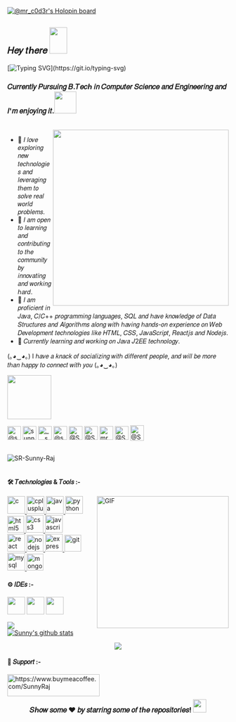 [![@mr_c0d3r's Holopin board](https://holopin.me/mr_c0d3r)](https://holopin.io/@mr_c0d3r)
<h2> 𝐻𝑒𝑦 𝑡ℎ𝑒𝑟𝑒 <img src="https://media.giphy.com/media/QX1OLGwOdE2X5kjn9w/giphy.gif" height="60" width="40"></h2>
<!-- <h3 style=font-family: 'Fuzzy Bubbles', cursive;>𝐼'𝑚 𝑆𝑢𝑛𝑛𝑦 𝑅𝑎𝑗!<img src="https://media.giphy.com/media/mGcNjsfWAjY5AEZNw6/giphy.gif" width="50"></h3> -->
<!-- <img src="https://media.giphy.com/media/mGcNjsfWAjY5AEZNw6/giphy.gif" width="50"> -->

<!-- [![Typing SVG](https://readme-typing-svg.herokuapp.com?color=%2336BCF7&lines=𝐼'𝑚+𝑆𝑢𝑛𝑛𝑦+𝑅𝑎𝑗!)](https://git.io/typing-svg) -->
[![Typing SVG](https://readme-typing-svg.herokuapp.com?color=%23EFB261&lines=𝐼'𝑚+𝑆𝑢𝑛𝑛𝑦+𝑅𝑎𝑗!)](https://git.io/typing-svg)

<h3> 𝐶𝑢𝑟𝑟𝑒𝑛𝑡𝑙𝑦 𝑃𝑢𝑟𝑠𝑢𝑖𝑛𝑔 𝐵.𝑇𝑒𝑐ℎ 𝑖𝑛 𝐶𝑜𝑚𝑝𝑢𝑡𝑒𝑟 𝑆𝑐𝑖𝑒𝑛𝑐𝑒 𝑎𝑛𝑑 𝐸𝑛𝑔𝑖𝑛𝑒𝑒𝑟𝑖𝑛𝑔 𝑎𝑛𝑑 𝐼'𝑚 𝑒𝑛𝑗𝑜𝑦𝑖𝑛𝑔 𝑖𝑡.<img src="https://media.giphy.com/media/VgCDAzcKvsR6OM0uWg/giphy.gif" width="50"> </h3><br>

<img align='right' src="https://media.giphy.com/media/SEiFq3e1S4xyQGzird/giphy.gif" width="400">
<!-- <img align='right' src="https://media.giphy.com/media/7G9YhMtnt2FQR9Sscd/giphy.gif" width="400"> -->

<!-- 
- 🎓 I'm currently learning - Backend Web Development//fsymbols.com
- 🤿 I'm looking forward to collaborate on topics related to - DSA , Web Development , Python , Java , C/C++
- 🐞 Fun Fact -: Code is like humor. When you have to explain it , it's bad -->
<ul>
<li>📌 𝐼 𝑙𝑜𝑣𝑒 𝑒𝑥𝑝𝑙𝑜𝑟𝑖𝑛𝑔 𝑛𝑒𝑤 𝑡𝑒𝑐ℎ𝑛𝑜𝑙𝑜𝑔𝑖𝑒𝑠 𝑎𝑛𝑑 𝑙𝑒𝑣𝑒𝑟𝑎𝑔𝑖𝑛𝑔 𝑡ℎ𝑒𝑚 𝑡𝑜 𝑠𝑜𝑙𝑣𝑒 𝑟𝑒𝑎𝑙 𝑤𝑜𝑟𝑙𝑑 𝑝𝑟𝑜𝑏𝑙𝑒𝑚𝑠.</li>
<li>📌 𝐼 𝑎𝑚 𝑜𝑝𝑒𝑛 𝑡𝑜 𝑙𝑒𝑎𝑟𝑛𝑖𝑛𝑔 𝑎𝑛𝑑 𝑐𝑜𝑛𝑡𝑟𝑖𝑏𝑢𝑡𝑖𝑛𝑔 𝑡𝑜 𝑡ℎ𝑒 𝑐𝑜𝑚𝑚𝑢𝑛𝑖𝑡𝑦 𝑏𝑦 𝑖𝑛𝑛𝑜𝑣𝑎𝑡𝑖𝑛𝑔 𝑎𝑛𝑑 𝑤𝑜𝑟𝑘𝑖𝑛𝑔 ℎ𝑎𝑟𝑑.</li>
<li>📌 𝐼 𝑎𝑚 𝑝𝑟𝑜𝑓𝑖𝑐𝑖𝑒𝑛𝑡 𝑖𝑛 𝐽𝑎𝑣𝑎, 𝐶/𝐶++ 𝑝𝑟𝑜𝑔𝑟𝑎𝑚𝑚𝑖𝑛𝑔 𝑙𝑎𝑛𝑔𝑢𝑎𝑔𝑒𝑠, 𝑆𝑄𝐿 𝑎𝑛𝑑 ℎ𝑎𝑣𝑒 𝑘𝑛𝑜𝑤𝑙𝑒𝑑𝑔𝑒 𝑜𝑓 𝐷𝑎𝑡𝑎 𝑆𝑡𝑟𝑢𝑐𝑡𝑢𝑟𝑒𝑠 𝑎𝑛𝑑 𝐴𝑙𝑔𝑜𝑟𝑖𝑡ℎ𝑚𝑠 𝑎𝑙𝑜𝑛𝑔 𝑤𝑖𝑡ℎ ℎ𝑎𝑣𝑖𝑛𝑔 ℎ𝑎𝑛𝑑𝑠-𝑜𝑛 𝑒𝑥𝑝𝑒𝑟𝑖𝑒𝑛𝑐𝑒 𝑜𝑛 𝑊𝑒𝑏 𝐷𝑒𝑣𝑒𝑙𝑜𝑝𝑚𝑒𝑛𝑡 𝑡𝑒𝑐ℎ𝑛𝑜𝑙𝑜𝑔𝑖𝑒𝑠 𝑙𝑖𝑘𝑒 𝐻𝑇𝑀𝐿, 𝐶𝑆𝑆, 𝐽𝑎𝑣𝑎𝑆𝑐𝑟𝑖𝑝𝑡, 𝑅𝑒𝑎𝑐𝑡𝑗𝑠 𝑎𝑛𝑑 𝑁𝑜𝑑𝑒𝑗𝑠.</li>
<li>📌 𝐶𝑢𝑟𝑟𝑒𝑛𝑡𝑙𝑦 𝑙𝑒𝑎𝑟𝑛𝑖𝑛𝑔 𝑎𝑛𝑑 𝑤𝑜𝑟𝑘𝑖𝑛𝑔 𝑜𝑛 𝐽𝑎𝑣𝑎 𝐽2𝐸𝐸 𝑡𝑒𝑐ℎ𝑛𝑜𝑙𝑜𝑔𝑦.</li>
</ul>

<!-- https://assets5.lottiefiles.com/packages/lf20_tsdnk8ut.json -->
(｡◕‿◕｡) I ℎ𝑎𝑣𝑒 𝑎 𝑘𝑛𝑎𝑐𝑘 𝑜𝑓 𝑠𝑜𝑐𝑖𝑎𝑙𝑖𝑧𝑖𝑛𝑔 𝑤𝑖𝑡ℎ 𝑑𝑖𝑓𝑓𝑒𝑟𝑒𝑛𝑡 𝑝𝑒𝑜𝑝𝑙𝑒, 𝑎𝑛𝑑 𝑤𝑖𝑙𝑙 𝑏𝑒 𝑚𝑜𝑟𝑒 𝑡ℎ𝑎𝑛 ℎ𝑎𝑝𝑝𝑦 𝑡𝑜 𝑐𝑜𝑛𝑛𝑒𝑐𝑡 𝑤𝑖𝑡ℎ 𝑦𝑜𝑢 (｡◕‿◕｡)
<br>
<!-- (｡◕‿◕｡) I ℎ𝑎𝑣𝑒 𝑎 𝑘𝑛𝑎𝑐𝑘 𝑜𝑓 𝑠𝑜𝑐𝑖𝑎𝑙𝑖𝑧𝑖𝑛𝑔 𝑤𝑖𝑡ℎ 𝑑𝑖𝑓𝑓𝑒𝑟𝑒𝑛𝑡 𝑝𝑒𝑜𝑝𝑙𝑒, 𝑎𝑛𝑑 𝑤𝑖𝑙𝑙 𝑏𝑒 𝑚𝑜𝑟𝑒 𝑡ℎ𝑎𝑛 ℎ𝑎𝑝𝑝𝑦 𝑡𝑜 𝑐𝑜𝑛𝑛𝑒𝑐𝑡 𝑤𝑖𝑡ℎ 𝑦𝑜𝑢 (｡◕‿◕｡) -->
  
<img src="https://media.giphy.com/media/7xWWnhbzGtpwEcbYvP/giphy.gif" width="100">

<p align="left">
<a href="https://dev.to/@sunnyraj2424" target="blank"><img align="center" src="https://cdn-icons-png.flaticon.com/512/5969/5969051.png" alt="@sunnyraj2424" height="31" width="31" /></a>
<a href="https://linkedin.com/in/sunnyraj2424" target="blank"><img align="center" src="https://cdn1.iconfinder.com/data/icons/logotypes/32/square-linkedin-256.png" alt="sunnyraj2424" height="31" width="31" /></a>
<a href="https://instagram.com/___sunny___raj___" target="blank"><img align="center" src="https://cdn-icons-png.flaticon.com/512/2111/2111336.png" alt="___sunny___raj___" height="31" width="31" /></a>
<a href="https://twitter.com/@sunnyrajsunny3" target="blank"><img align="center" src="https://cdn-icons-png.flaticon.com/512/3256/3256013.png" alt="@sunnyrajsunny3" height="31" width="31" /></a>
<a href="https://www.hackerrank.com/Sunny_Raj_2023" target="blank"><img align="center" src="https://img.icons8.com/external-tal-revivo-tritone-tal-revivo/512/external-hackerrank-is-a-technology-company-that-focuses-on-competitive-programming-logo-tritone-tal-revivo.png" alt="@Sunny_Raj_" height="31" width="31" /></a>
<a href="https://www.codechef.com/users/mr_c0d3r" target="blank"><img align="center" src="https://img.icons8.com/ios/512/codechef.png" alt="@Sunny_Raj_" height="31" width="31" /></a>
<a href="https://codeforces.com/profile/mr.c0d3r" target="blank"><img align="center" src="https://img.icons8.com/external-tal-revivo-filled-tal-revivo/512/external-codeforces-programming-competitions-and-contests-programming-community-logo-filled-tal-revivo.png" alt="mr.c0d3r" height="31" width="31" /></a>
<a href="https://leetcode.com/SR-Sunny-Raj/" target="blank"><img align="center" src="https://img.icons8.com/external-tal-revivo-tritone-tal-revivo/512/external-level-up-your-coding-skills-and-quickly-land-a-job-logo-tritone-tal-revivo.png" alt="@Sunny_Raj_" height="31" width="31" /></a>
<a href="https://auth.geeksforgeeks.org/user/sunnyraj1333/practice" target="blank"><img align="center" src="https://icons-for-free.com/iconfiles/png/512/geeksforgeeks-1324440162314212381.png" alt="@Sunny_Raj_" height="35" width="31" /></a>
  
  
</br>
<br> 
<p>
    <align="center"> <img src="https://komarev.com/ghpvc/?username=SR-Sunny-Raj&label=Visitors%20&color=0e75b6&style=plastic" alt="SR-Sunny-Raj" />
</p>
<!-- <img src="https://github.com/KKhushhalR2405/Bio/blob/master/border.gif" width="1100px" height="10px"></h2> -->
<img src="https://i.imgur.com/4M7IWwP.gif" width="1100px" height="2px"></h2>

<!-- #### 🛠️ Technologies & Tools :- -->
<h4> 🛠️ 𝑇𝑒𝑐ℎ𝑛𝑜𝑙𝑜𝑔𝑖𝑒𝑠 & 𝑇𝑜𝑜𝑙𝑠 :- </h4>
<img align="right" alt="GIF" height="300px" src="https://media.giphy.com/media/xT9IgzoKnwFNmISR8I/giphy.gif" />
<!-- <p float="left">
<img src="https://img.icons8.com/color/64/c-programming.png"/>
<img src="https://img.icons8.com/color/64/c-plus-plus-logo.png"/>
<img src="https://img.icons8.com/color/64/java-coffee-cup-logo--v1.png"/>
<img src="https://img.icons8.com/color/64/python.png"/>
<br>
<img src="https://img.icons8.com/color/64/html-5--v1.png"/>
<img src="https://img.icons8.com/color/64/css3.png"/>
<img src="https://img.icons8.com/color/64/javascript--v1.png"/>
<img src="https://img.icons8.com/color/64/nodejs.png"/>
</p> -->
<p align="left">
<a href="https://www.cprogramming.com/" target="_blank" rel="noreferrer"> <img src="https://img.icons8.com/color/512/c-cute.png" alt="c" width="40" height="40"/> </a>
<a href="https://www.w3schools.com/cpp/" target="_blank" rel="noreferrer"> <img src="https://img.icons8.com/fluency/512/c-plus-plus-logo.png" alt="cplusplus" width="40" height="40"/> </a>
<a href="https://www.java.com" target="_blank" rel="noreferrer"> <img src="https://img.icons8.com/dusk/512/java-coffee-cup-logo.png" alt="java" width="40" height="40"/> </a>
<a href="https://www.python.org" target="_blank" rel="noreferrer"> <img src="https://img.icons8.com/stickers/512/python.png" alt="python" width="40" height="40"/> </a>
<a href="https://www.w3.org/html/" target="_blank" rel="noreferrer"> <img src="https://img.icons8.com/external-tal-revivo-tritone-tal-revivo/512/external-html-5-is-a-software-solution-stack-that-defines-the-properties-and-behaviors-of-web-page-logo-tritone-tal-revivo.png" alt="html5" width="38" height="38"/> </a>
<a href="https://www.w3schools.com/css/" target="_blank" rel="noreferrer"> <img src="https://img.icons8.com/stickers/512/css3.png" alt="css3" width="40" height="40"/> </a>
<a href="https://developer.mozilla.org/en-US/docs/Web/JavaScript" target="_blank" rel="noreferrer"> <img src="https://img.icons8.com/color/512/javascript.png" alt="javascript" width="40" height="40"/> </a>
<br>
<a href="https://reactjs.org/" target="_blank" rel="noreferrer"> <img src="https://img.icons8.com/bubbles/512/react.png" alt="react" width="40" height="40"/> </a>
<a href="https://nodejs.org" target="_blank" rel="noreferrer"> <img src="https://img.icons8.com/external-tal-revivo-tritone-tal-revivo/512/external-nodejs-is-an-open-source-cross-platform-javascript-run-time-environment-logo-tritone-tal-revivo.png" alt="nodejs" width="38" height="38"/> </a>
<a href="https://expressjs.com" target="_blank" rel="noreferrer"> <img src="https://adware-technologies.s3.amazonaws.com/uploads/technology/thumbnail/20/express-js.png" alt="express" width="40" height="40"/> </a>
<a href="https://git-scm.com/" target="_blank" rel="noreferrer"> <img src="https://www.vectorlogo.zone/logos/git-scm/git-scm-icon.svg" alt="git" width="38" height="38"/> </a>
<a href="https://www.mysql.com/" target="_blank" rel="noreferrer"> <img src="https://cdn-icons-png.flaticon.com/512/1199/1199128.png" alt="mysql" width="40" height="40"/> </a>
<a href="https://www.mongodb.com/" target="_blank" rel="noreferrer"> <img src="https://img.icons8.com/external-tal-revivo-tritone-tal-revivo/512/external-mongodb-a-cross-platform-document-oriented-database-program-logo-tritone-tal-revivo.png" alt="mongodb" width="38" height="38"/> </a>
</p>

<!-- #### ⚙ IDEs :- -->
<h4> ⚙ 𝐼𝐷𝐸𝑠 :-</h4>
<p float="left">
<!-- <img src="https://img.icons8.com/color/45/000000/pycharm.png"/> -->
<img src="https://img.icons8.com/color/512/pycharm.png" width="40" height="40" />
<!-- <img src="https://img.icons8.com/color/45/000000/intellij-idea.png"/> -->
<img src="https://img.icons8.com/color/512/intellij-idea.png" width="40" height="40" />
<!-- <img src="https://img.icons8.com/fluent/45/000000/visual-studio-code-2019.png"/> -->
<img src="https://img.icons8.com/color/512/visual-studio-code-2019.png" width="40" height="40" />
</p>

<p align="left">
<a href="https://github.com/SR-Sunny-Raj">
<img align="center" src="https://github-readme-stats.vercel.app/api/top-langs/?username=SR-Sunny-Raj&theme=calm&line_height=10&langs_count=8&layout=compact" />
</a>
<br>
<a href="https://github.com/SR-Sunny-Raj">
 <img align="center" src="https://github-readme-stats.vercel.app/api?username=SR-Sunny-Raj&show_icons=true&theme=calm&line_height=27" alt="Sunny's github stats"/>
</a></p>

<p align="center">
  <img src="https://github-readme-activity-graph.cyclic.app/graph?username=SR-Sunny-Raj&theme=dracula&hide_border=true">
</p>

<!-- <p align="center">
  <img src="https://activity-graph.herokuapp.com/graph?username=SR-Sunny-Raj&theme=dracula&bg_color=ffffff00&color=878787&line=296dda&point=ffffff00&area=true&hide_border=true">
</p> -->

<!-- <p align="center">
<img src="https://github-readme-activity-graph.cyclic.app/graph?username=SR-Sunny-Raj&theme=dracula&bg_color=ffffff00&color=878787&area=true&hide_border=true">
</p> -->

<!-- <p align="center">
<img src="https://github-readme-activity-graph.cyclic.app/graph?username=SR-Sunny-Raj&theme=dracula&bg_color=ffffff00&color=878787&line=296dda&point=ffffff00&area=true&hide_border=true">
</p> -->

<!-- [![Readme Card](https://github-readme-stats.vercel.app/api/pin/?username=SR-Sunny-Raj&repo=Hacktoberfest2022-for-everyone&show_owner=true&theme=gruvbox_light)](https://github.com/SR-Sunny-Raj/Hacktoberfest2022-for-everyone) -->
  
<!-- #### 🔰 Support :- -->
<h4> 🔰 𝑆𝑢𝑝𝑝𝑜𝑟𝑡 :-</h4>
<p float="left">
<a href="https://www.buymeacoffee.com/SunnyRaj"> <img align="left" src="https://cdn.buymeacoffee.com/buttons/v2/default-yellow.png" height="50" width="210" alt="https://www.buymeacoffee.com/SunnyRaj" /></a></p><br><br>

<h3 align="center">
<!-- Show some ❤️ by starring some of the repositories! -->
𝑆ℎ𝑜𝑤 𝑠𝑜𝑚𝑒 ❤️ 𝑏𝑦 𝑠𝑡𝑎𝑟𝑟𝑖𝑛𝑔 𝑠𝑜𝑚𝑒 𝑜𝑓 𝑡ℎ𝑒 𝑟𝑒𝑝𝑜𝑠𝑖𝑡𝑜𝑟𝑖𝑒𝑠!
<img src="https://emojis.slackmojis.com/emojis/images/1588315024/8823/hyperkitty.gif?1588315024" width="30"></h3>
